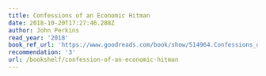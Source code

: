 ```yaml
---
title: Confessions of an Economic Hitman
date: 2018-10-20T17:27:46.288Z
author: John Perkins
read_year: '2018'
book_ref_url: 'https://www.goodreads.com/book/show/514964.Confessions_of_an_Economic_Hitman'
recommendation: '3'
url: /bookshelf/confession-of-an-economic-hitman
---
```


